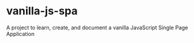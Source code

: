 # vanilla-js-spa
A project to learn, create, and document a vanilla JavaScript Single Page Application
